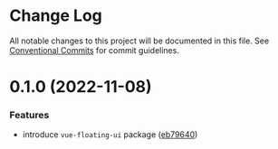 # Change Log

All notable changes to this project will be documented in this file.
See [Conventional Commits](https://conventionalcommits.org) for commit guidelines.

# 0.1.0 (2022-11-08)

### Features

* introduce `vue-floating-ui` package ([eb79640](https://github.com/lozinsky/vue-floating-ui/commit/eb79640a2c36e35a1cc2929f064906ab5a2fb8e2))
